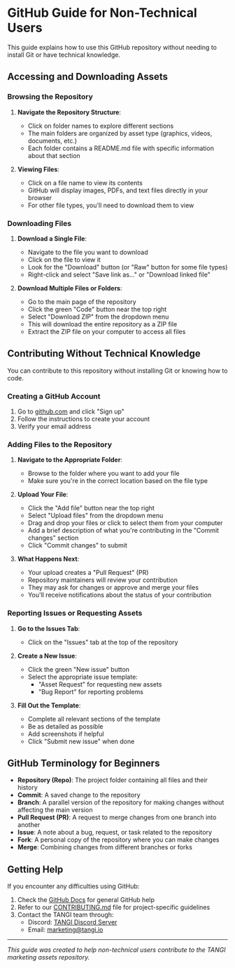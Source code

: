 # GitHub Guide for Non-Technical Users

This guide explains how to use this GitHub repository without needing to install Git or have technical knowledge.

## Accessing and Downloading Assets

### Browsing the Repository

1. **Navigate the Repository Structure**:
   - Click on folder names to explore different sections
   - The main folders are organized by asset type (graphics, videos, documents, etc.)
   - Each folder contains a README.md file with specific information about that section

2. **Viewing Files**:
   - Click on a file name to view its contents
   - GitHub will display images, PDFs, and text files directly in your browser
   - For other file types, you'll need to download them to view

### Downloading Files

1. **Download a Single File**:
   - Navigate to the file you want to download
   - Click on the file to view it
   - Look for the "Download" button (or "Raw" button for some file types)
   - Right-click and select "Save link as..." or "Download linked file"

2. **Download Multiple Files or Folders**:
   - Go to the main page of the repository
   - Click the green "Code" button near the top right
   - Select "Download ZIP" from the dropdown menu
   - This will download the entire repository as a ZIP file
   - Extract the ZIP file on your computer to access all files

## Contributing Without Technical Knowledge

You can contribute to this repository without installing Git or knowing how to code.

### Creating a GitHub Account

1. Go to [github.com](https://github.com) and click "Sign up"
2. Follow the instructions to create your account
3. Verify your email address

### Adding Files to the Repository

1. **Navigate to the Appropriate Folder**:
   - Browse to the folder where you want to add your file
   - Make sure you're in the correct location based on the file type

2. **Upload Your File**:
   - Click the "Add file" button near the top right
   - Select "Upload files" from the dropdown menu
   - Drag and drop your files or click to select them from your computer
   - Add a brief description of what you're contributing in the "Commit changes" section
   - Click "Commit changes" to submit

3. **What Happens Next**:
   - Your upload creates a "Pull Request" (PR)
   - Repository maintainers will review your contribution
   - They may ask for changes or approve and merge your files
   - You'll receive notifications about the status of your contribution

### Reporting Issues or Requesting Assets

1. **Go to the Issues Tab**:
   - Click on the "Issues" tab at the top of the repository

2. **Create a New Issue**:
   - Click the green "New issue" button
   - Select the appropriate issue template:
     - "Asset Request" for requesting new assets
     - "Bug Report" for reporting problems

3. **Fill Out the Template**:
   - Complete all relevant sections of the template
   - Be as detailed as possible
   - Add screenshots if helpful
   - Click "Submit new issue" when done

## GitHub Terminology for Beginners

- **Repository (Repo)**: The project folder containing all files and their history
- **Commit**: A saved change to the repository
- **Branch**: A parallel version of the repository for making changes without affecting the main version
- **Pull Request (PR)**: A request to merge changes from one branch into another
- **Issue**: A note about a bug, request, or task related to the repository
- **Fork**: A personal copy of the repository where you can make changes
- **Merge**: Combining changes from different branches or forks

## Getting Help

If you encounter any difficulties using GitHub:

1. Check the [GitHub Docs](https://docs.github.com) for general GitHub help
2. Refer to our [CONTRIBUTING.md](./CONTRIBUTING.md) file for project-specific guidelines
3. Contact the TANGI team through:
   - Discord: [TANGI Discord Server](https://discord.gg/tangi)
   - Email: marketing@tangi.io

---

*This guide was created to help non-technical users contribute to the TANGI marketing assets repository.*
